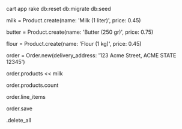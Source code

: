 cart app
rake db:reset db:migrate db:seed

milk = Product.create(name: 'Milk (1 liter)', price: 0.45)

butter = Product.create(name: 'Butter (250 gr)', price: 0.75)
   
flour = Product.create(name: 'Flour (1 kg)', price: 0.45)   

order = Order.new(delivery_address: '123 Acme Street, ACME STATE 12345')

order.products << milk

order.products.count

order.line_items

order.save

.delete_all